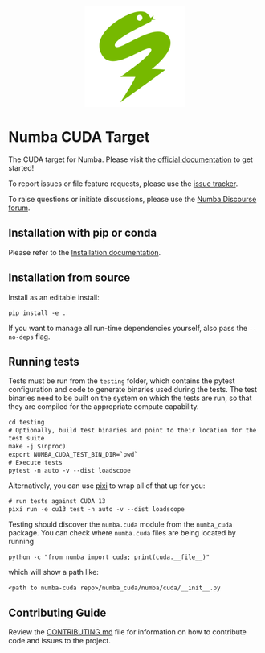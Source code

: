 <div align="center"><img src="docs/source/_static/numba-green-icon-rgb.svg" width="200"/></div>

# Numba CUDA Target

The CUDA target for Numba. Please visit the [official
documentation](https://nvidia.github.io/numba-cuda) to get started!


To report issues or file feature requests, please use the [issue
tracker](https://github.com/NVIDIA/numba-cuda/issues).

To raise questions or initiate discussions, please use the [Numba Discourse
forum](https://numba.discourse.group).

## Installation with pip or conda

Please refer to the [Installation documentation](https://nvidia.github.io/numba-cuda/user/installation.html#installation-with-a-python-package-manager).


## Installation from source

Install as an editable install:

```
pip install -e .
```

If you want to manage all run-time dependencies yourself, also pass the `--no-deps` flag.

## Running tests

Tests must be run from the `testing` folder, which contains the pytest
configuration and code to generate binaries used during the tests. The test
binaries need to be built on the system on which the tests are run, so that
they are compiled for the appropriate compute capability.

```
cd testing
# Optionally, build test binaries and point to their location for the test suite
make -j $(nproc)
export NUMBA_CUDA_TEST_BIN_DIR=`pwd`
# Execute tests
pytest -n auto -v --dist loadscope
```

Alternatively, you can use [pixi](https://pixi.sh/latest/installation/) to wrap all of that up for you:

```
# run tests against CUDA 13
pixi run -e cu13 test -n auto -v --dist loadscope
```


Testing should discover the `numba.cuda` module from the `numba_cuda` package. You
can check where `numba.cuda` files are being located by running

```
python -c "from numba import cuda; print(cuda.__file__)"
```

which will show a path like:

```
<path to numba-cuda repo>/numba_cuda/numba/cuda/__init__.py
```

## Contributing Guide

Review the
[CONTRIBUTING.md](https://github.com/NVIDIA/numba-cuda/blob/main/CONTRIBUTING.md)
file for information on how to contribute code and issues to the project.
